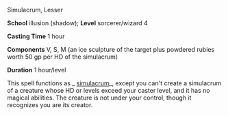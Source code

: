 Simulacrum, Lesser

**School** illusion (shadow); **Level** sorcerer/wizard 4

**Casting Time** 1 hour

**Components** V, S, M (an ice sculpture of the target plus powdered rubies worth 50 gp per HD of the simulacrum)

**Duration** 1 hour/level

This spell functions as _ [simulacrum](spells/simulacrum.md#_simulacrum)_, except you can't create a simulacrum of a creature whose HD or levels exceed your caster level, and it has no magical abilities. The creature is not under your control, though it recognizes you are its creator.

